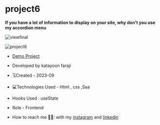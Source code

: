 # project6


**If you have a lot of information to display on your site, why don't you use my accordion menu**

![viewfinal](https://user-images.githubusercontent.com/109727844/204102879-086fee63-9bda-43b2-a1aa-49879c3f2d39.jpg)

![project6](https://github.com/katayoon-faraji-web/project6/assets/144775981/76e4bcad-43ac-493e-82db-9a2cd4d7abf6)

- [Demo Project](https://katayoon-faraji-web.github.io/project6/)

- Developed by katayoon faraji

- 🗓️Created - 2023-09

- 💻Technologies Used - Html , css ,Saa

- Hooks Used : useState 

- Role - Frontend

- How to reach me 👩🏻: with my [instagram](https://instagram.com/katayoon_faraji_web) and [linkedin](https://www.linkedin.com/in/katayoon-faraji-web-3b722b207r)
